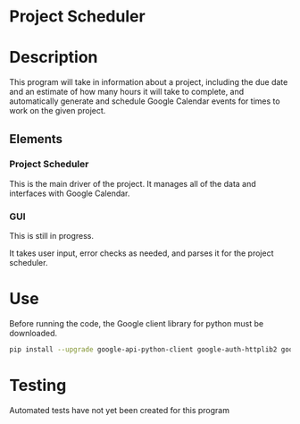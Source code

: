# Project Scheduler 
# Description
This program will take in information about a project, including the 
due date and an estimate of how many hours it will take to complete,
and automatically generate and schedule Google Calendar events for times to 
work on the given project.
## Elements
### Project Scheduler
This is the main driver of the project. It manages all of the data
and interfaces with Google Calendar. 
### GUI 
This is still in progress. 

It takes user input, error checks as needed, and parses it for the project 
scheduler. 
# Use
Before running the code, the Google client library for python must be downloaded. 
```bash
pip install --upgrade google-api-python-client google-auth-httplib2 google-auth-oauthlib
```
# Testing
Automated tests have not yet been created for this program


